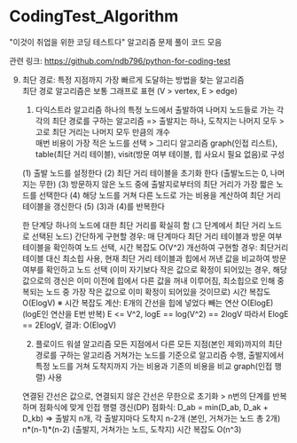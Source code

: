 # CodingTest_Algorithm
"이것이 취업을 위한 코딩 테스트다" 알고리즘 문제 풀이 코드 모음   

관련 링크: https://github.com/ndb796/python-for-coding-test

9. 최단 경로: 특정 지점까지 가장 빠르게 도달하는 방법을 찾는 알고리즘    
   최단 경로 알고리즘은 보통 그래프로 표현 (V > vertex, E > edge)
      
   1) 다익스트라 알고리즘 
   하나의 특정 노드에서 출발하여 나머지 노드들로 가는 각각의 최단 경로를 구하는 알고리즘 
   => 출발지는 하나, 도착지는 나머지 모두 > 고로 최단 거리는 나머지 모두 만큼의 개수   
   매번 비용이 가장 적은 노드를 선택 > 그리디 알고리즘 
   graph(인접 리스트), table(최단 거리 테이블), visit(방문 여부 테이블, 힙 사요시 필요 없음)로 구성 
   
   (1) 출발 노드를 설정한다
   (2) 최단 거리 테이블을 초기화 한다 (출발노드는 0, 나머지는 무한)
   (3) 방문하지 않은 노드 중에 출발지로부터의 최단 거리가 가장 짧은 노드를 선택한다 
   (4) 해당 노드를 거쳐 다른 노드로 가는 비용을 계산하여 최단 거리 테이블을 갱신한다 
   (5) (3)과 (4)를 반복한다
   
   한 단계당 하나의 노드에 대한 최단 거리를 확실히 함 (그 단계에서 최단 거리 노드로 선택된 노드)
   간단하게 구현할 경우: 매 단계마다 최단 거리 테이블과 방문 여부 테이블을 확인하여 노드 선택, 시간 복잡도 O(V^2)
   개선하여 구현할 경우: 최단거리 테이블 대신 최소힙 사용, 현재 최단 거리 테이블과 힙에서 꺼낸 값을 비교하여 방문 여부를 확인하고 노드 선택 
                       (이미 자기보다 작은 값으로 확정이 되어있는 경우, 해당 값으로의 갱신은 이미 이전에 힙에서 다른 값을 꺼내 이루어짐,
                        최소힙으로 인해 중복되는 노드 중 가장 작은 값으로 이미 확정이 되어있을 것이므로) 시간 복잡도 O(ElogV)
                        ※ 시간 복잡도 계산: E개의 간선을 힙에 넣었다 빼는 연산 O(ElogE) (logE인 연산을 E번 반복)
                                            E <= V^2, logE == log(V^2) == 2logV
                                            따라서 ElogE == 2ElogV, 결과: O(ElogV)   
                                            
                                            
   2) 플로이드 워셜 알고리즘 
   모든 지점에서 다른 모든 지점(본인 제외)까지의 최단 경로를 구하는 알고리즘 
   거쳐가는 노드를 기준으로 알고리즘 수행, 출발지에서 특정 노드를 거쳐 도착지까지 가는 비용과 기존의 비용을 비교 
   graph(인접 행렬) 사용
   
   연결된 간선은 값으로, 연결되지 않은 간선은 무한으로 초기화 > n번의 단계를 반복하며 점화식에 맞게 인접 행렬 갱신(DP)
   점화식: D_ab = min(D_ab, D_ak + D_kb) 
   => 출발지 n개, 각 출발지마다 도착지 n-2개 (본인, 거쳐가는 노드 총 2개) n*(n-1)*(n-2) (출발지, 거쳐가는 노드, 도착지)
      시간 복잡도 O(n^3)
   
   
